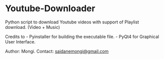# Youtube-Downloader
Python script to download Youtube videos with support of Playlist download. (Video + Music)

Credits to
    - Pyinstaller for building the executable file.
    - PyQt4 for Graphical User Interface.

Author: Mongi.
Contact: saidanemongi@gmail.com
